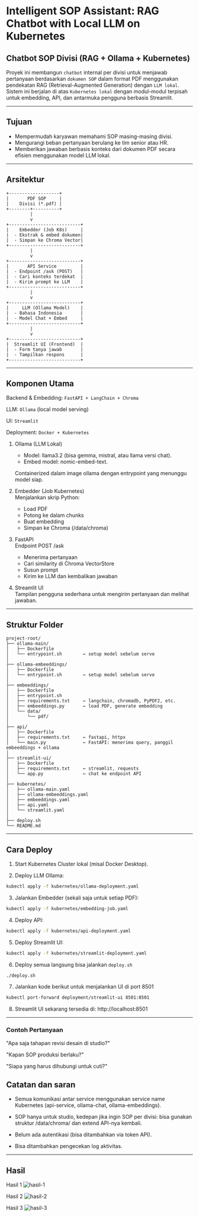 # Intelligent SOP Assistant: RAG Chatbot with Local LLM on Kubernetes

## Chatbot SOP Divisi (RAG + Ollama + Kubernetes)
Proyek ini membangun ``chatbot`` internal per divisi untuk menjawab pertanyaan berdasarkan ``dokumen SOP`` dalam format PDF menggunakan pendekatan RAG (Retrieval-Augmented Generation) dengan ``LLM lokal``. Sistem ini berjalan di atas ``Kubernetes lokal`` dengan modul-modul terpisah untuk embedding, API, dan antarmuka pengguna berbasis Streamlit.

---

## Tujuan
- Mempermudah karyawan memahami SOP masing-masing divisi.
- Mengurangi beban pertanyaan berulang ke tim senior atau HR.
- Memberikan jawaban berbasis konteks dari dokumen PDF secara efisien menggunakan model LLM lokal.

---

## Arsitektur
```
+-------------------+
|       PDF SOP     |
|    Divisi (*.pdf) |
+--------+----------+
         |
         v
+---------------------------+
|    Embedder (Job K8s)     |
|  - Ekstrak & embed dokumen|
|  - Simpan ke Chroma Vector|
+---------------------------+
         |
         v
+---------------------------+
|       API Service         |
|  - Endpoint /ask (POST)   |
|  - Cari konteks terdekat  |
|  - Kirim prompt ke LLM    |
+---------------------------+
         |
         v
+---------------------------+
|     LLM (Ollama Model)    |
|  - Bahasa Indonesia       |
|  - Model Chat + Embed     |
+---------------------------+
         |
         v
+---------------------------+
|  Streamlit UI (Frontend)  |
|  - Form tanya jawab       |
|  - Tampilkan respons      |
+---------------------------+
```
---

## Komponen Utama

Backend & Embedding: ``FastAPI + LangChain + Chroma``

LLM: ``Ollama`` (local model serving)

UI: ``Streamlit``

Deployment: ``Docker + Kubernetes``

1. Ollama (LLM Lokal)
    - Model: llama3.2 (bisa gemma, mistral, atau llama versi chat).
    - Embed model: nomic-embed-text.  

    Containerized dalam image ollama dengan entrypoint yang menunggu model siap.

2. Embedder (Job Kubernetes)    
    Menjalankan skrip Python: 
    - Load PDF
    - Potong ke dalam chunks
    - Buat embedding
    - Simpan ke Chroma (/data/chroma)

3. FastAPI  
    Endpoint POST /ask
    -   Menerima pertanyaan
    - Cari similarity di Chroma VectorStore
    - Susun prompt
    - Kirim ke LLM dan kembalikan jawaban

4. Streamlit UI     
    Tampilan pengguna sederhana untuk mengirim pertanyaan dan melihat jawaban.

---

## Struktur Folder
```
project-root/
├── ollama-main/
│   ├── Dockerfile
│   └── entrypoint.sh        ← setup model sebelum serve
│
├── ollama-embeeddings/
│   ├── Dockerfile
│   └── entrypoint.sh        ← setup model sebelum serve
│
├── embeeddings/
│   ├── Dockerfile
│   ├── entrypoint.sh
│   ├── requirements.txt     ← langchain, chromadb, PyPDF2, etc.
│   ├── embeeddings.py       ← load PDF, generate embedding
│   └── data/
│       └── pdf/
│
├── api/
│   ├── Dockerfile
│   ├── requirements.txt     ← fastapi, httpx
│   └── main.py              ← FastAPI: menerima query, panggil embeeddings + ollama
│
├── streamlit-ui/
│   ├── Dockerfile
│   ├── requirements.txt     ← streamlit, requests
│   └── app.py               ← chat ke endpoint API
│
├── kubernetes/
│   ├── ollama-main.yaml
│   ├── ollama-embeeddings.yaml
│   ├── embeeddings.yaml
│   ├── api.yaml
│   └── streamlit.yaml
│
├── deploy.sh
└── README.md
```
---

## Cara Deploy
1. Start Kubernetes Cluster lokal (misal Docker Desktop).

2. Deploy LLM Ollama:
```bash
kubectl apply -f kubernetes/ollama-deployment.yaml
```

3. Jalankan Embedder (sekali saja untuk setiap PDF):
```bash
kubectl apply -f kubernetes/embedding-job.yaml
```

4. Deploy API:
```bash
kubectl apply -f kubernetes/api-deployment.yaml
```

5. Deploy Streamlit UI:
```bash
kubectl apply -f kubernetes/streamlit-deployment.yaml
```

6. Deploy semua langsung bisa jalankan ``deploy.sh``
```bash
./deploy.sh
```

7. Jalankan kode berikut untuk menjalankan UI di port 8501
```bash
kubectl port-forward deployment/streamlit-ui 8501:8501
```

8. Streamlit UI sekarang tersedia di: http://localhost:8501
---

### Contoh Pertanyaan
"Apa saja tahapan revisi desain di studio?"

"Kapan SOP produksi berlaku?"

"Siapa yang harus dihubungi untuk cuti?"

## Catatan dan saran
- Semua komunikasi antar service menggunakan service name Kubernetes (api-service, ollama-chat, ollama-embeddings).

- SOP hanya untuk studio, kedepan jika ingin SOP per divisi: bisa gunakan struktur /data/chroma/<divisi> dan extend API-nya kembali.

- Belum ada autentikasi (bisa ditambahkan via token API).

- Bisa ditambahkan pengecekan log aktivitas.

---

## Hasil
Hasil 1
![hasil-1](./intelligent-SOP-assistant/img/hasil-1.png)

Hasil 2
![hasil-2](..\img\hasil-2.png)

Hasil 3
![hasil-3](..\img\hasil-3.png)
